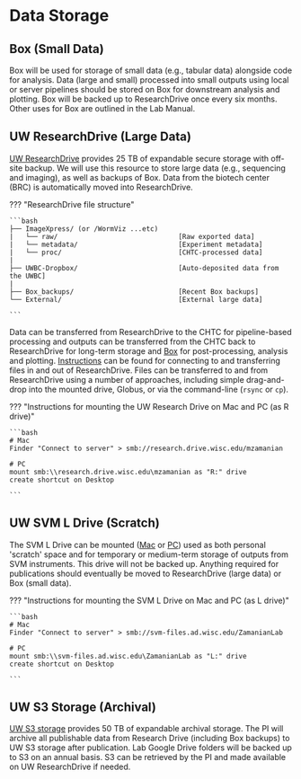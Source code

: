 # Data Storage

## Box (Small Data)

Box will be used for storage of small data (e.g., tabular data) alongside code for analysis. Data (large and small) processed into small outputs using local or server pipelines should be stored on Box for downstream analysis and plotting. Box will be backed up to ResearchDrive once every six months. Other uses for Box are outlined in the Lab Manual.

## UW ResearchDrive (Large Data)

[UW ResearchDrive](https://it.wisc.edu/services/researchdrive) provides 25 TB of expandable secure storage with off-site backup. We will use this resource to store large data (e.g., sequencing and imaging), as well as backups of Box. Data from the biotech center (BRC) is automatically moved into ResearchDrive.

??? "ResearchDrive file structure"

    ```bash
    ├── ImageXpress/ (or /WormViz ...etc)
    |   └── raw/                              [Raw exported data]
    |   └── metadata/                         [Experiment metadata]    
    |   └── proc/                             [CHTC-processed data]
    |
    ├── UWBC-Dropbox/                         [Auto-deposited data from the UWBC]
    |
    ├── Box_backups/                          [Recent Box backups]
    └── External/                             [External large data]

    ```

Data can be transferred from ResearchDrive to the CHTC for pipeline-based processing and outputs can be transferred from the CHTC back to ResearchDrive for long-term storage and [Box](https://www.box.com) for post-processing, analysis and plotting. [Instructions](https://kb.wisc.edu/researchdata/internal/page.php?id=93998) can be found for connecting to and transferring files in and out of ResearchDrive. Files can be transferred to and from ResearchDrive using a number of approaches, including simple drag-and-drop into the mounted drive, Globus, or via the command-line (`rsync` or `cp`).

??? "Instructions for mounting the UW Research Drive on Mac and PC (as R drive)"

    ```bash
    # Mac
    Finder "Connect to server" > smb://research.drive.wisc.edu/mzamanian

    # PC
    mount smb:\\research.drive.wisc.edu\mzamanian as "R:" drive 
    create shortcut on Desktop

    ```


## UW SVM L Drive (Scratch)

The SVM L Drive can be mounted ([Mac](https://it.vetmed.wisc.edu/drive-map-new-l-drive-zamanianlab-mac-os/) or [PC](https://it.vetmed.wisc.edu/drive-map-new-l-drive-zamanianlab/)) used as both personal 'scratch' space and for temporary or medium-term storage of outputs from SVM instruments. This drive will not be backed up. Anything required for publications should eventually be moved to ResearchDrive (large data) or Box (small data).

??? "Instructions for mounting the SVM L Drive on Mac and PC (as L drive)"

    ```bash
    # Mac
    Finder "Connect to server" > smb://svm-files.ad.wisc.edu/ZamanianLab

    # PC
    mount smb:\\svm-files.ad.wisc.edu\ZamanianLab as "L:" drive 
    create shortcut on Desktop

    ```


## UW S3 Storage (Archival)

[UW S3 storage](https://kb.wisc.edu/researchdata/news.php?id=13447) provides 50 TB of expandable archival storage. The PI will archive all publishable data from Research Drive (including Box backups) to UW S3 storage after publication. Lab Google Drive folders will be backed up to S3 on an annual basis. S3 can be retrieved by the PI and made available on UW ResearchDrive if needed.

